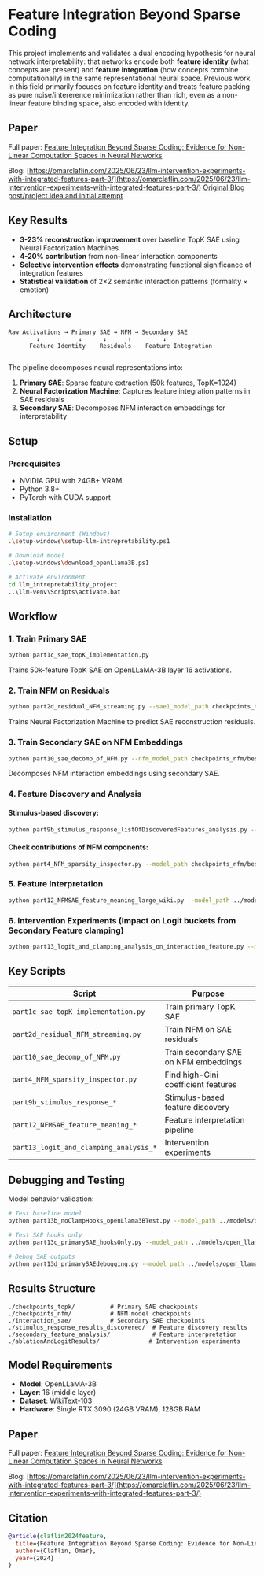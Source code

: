 # Feature Integration Beyond Sparse Coding

This project implements and validates a dual encoding hypothesis for neural network interpretability: that networks encode both **feature identity** (what concepts are present) and **feature integration** (how concepts combine computationally) in the same representational neural space. Previous work in this field primarily focuses on feature identity and treats feature packing as pure noise/intererence minimization rather than rich, even as a non-linear feature binding space, also encoded with identity.

## Paper

Full paper: [Feature Integration Beyond Sparse Coding: Evidence for Non-Linear Computation Spaces in Neural Networks](https://github.com/omarclaflin/LLM_Intrepretability_Integration_Features_v2/blob/main/Feature%20Integration%20Beyond%20Sparse%20Coding_%20Evidence%20for%20Non-Linear%20Computation%20Spaces%20in%20Neural%20Networks.pdf)

Blog: [https://omarclaflin.com/2025/06/23/llm-intervention-experiments-with-integrated-features-part-3/](https://omarclaflin.com/2025/06/23/llm-intervention-experiments-with-integrated-features-part-3/)
[Original Blog post/project idea and initial attempt](https://omarclaflin.com/2025/06/14/information-space-contains-computations-not-just-features/)

## Key Results

- **3-23% reconstruction improvement** over baseline TopK SAE using Neural Factorization Machines
- **4-20% contribution** from non-linear interaction components
- **Selective intervention effects** demonstrating functional significance of integration features
- **Statistical validation** of 2×2 semantic interaction patterns (formality × emotion)

## Architecture

```
Raw Activations → Primary SAE → NFM → Secondary SAE
        ↓           ↓      ↓      ↑         ↓
      Feature Identity    Residuals    Feature Integration
                              
```

The pipeline decomposes neural representations into:
1. **Primary SAE**: Sparse feature extraction (50k features, TopK=1024)
2. **Neural Factorization Machine**: Captures feature integration patterns in SAE residuals
3. **Secondary SAE**: Decomposes NFM interaction embeddings for interpretability

## Setup

### Prerequisites
- NVIDIA GPU with 24GB+ VRAM
- Python 3.8+
- PyTorch with CUDA support

### Installation
```bash
# Setup environment (Windows)
.\setup-windows\setup-llm-intrepretability.ps1

# Download model
.\setup-windows\download_openLlama3B.ps1

# Activate environment
cd llm_intrepretability_project
..\llm-venv\Scripts\activate.bat
```

## Workflow

### 1. Train Primary SAE
```bash
python part1c_sae_topK_implementation.py
```
Trains 50k-feature TopK SAE on OpenLLaMA-3B layer 16 activations.

### 2. Train NFM on Residuals
```bash
python part2d_residual_NFM_streaming.py --sae1_model_path checkpoints_topk/best_model.pt --checkpoint_dir NFM_300_300_200
```
Trains Neural Factorization Machine to predict SAE reconstruction residuals.

### 3. Train Secondary SAE on NFM Embeddings
```bash
python part10_sae_decomp_of_NFM.py --nfm_model_path checkpoints_nfm/best_nfm_linear_interaction_model.pt --sae1_model_path checkpoints_topk/best_model.pt --checkpoint_dir ../interaction_sae
```
Decomposes NFM interaction embeddings using secondary SAE.

### 4. Feature Discovery and Analysis

#### Stimulus-based discovery:
```bash
python part9b_stimulus_response_listOfDiscoveredFeatures_analysis.py --model_path ../models/open_llama_3b --sae_path checkpoints_topk/best_model.pt --nfm_path checkpoints_nfm/best_nfm_linear_interaction_model.pt --output_dir ./stimulus_response_results_discovered --n_features 1 --sae_k 500
```

#### Check contributions of NFM components:
```bash
python part4_NFM_sparsity_inspector.py --model_path checkpoints_nfm/best_nfm_linear_interaction_model.pt --component embeddings
```

### 5. Feature Interpretation
```bash
python part12_NFMSAE_feature_meaning_large_wiki.py --model_path ../models/open_llama_3b --primary_sae_path ./checkpoints_topk/best_model.pt --nfm_path ./checkpoints_nfm/best_nfm_linear_interaction_model.pt --secondary_sae_path ./interaction_sae/best_interaction_sae_topk_model.pt --features "4067,4022,3520,899,2020" --output_dir ./secondary_feature_analysis --max_token_length 10 --claude_examples 20
```

### 6. Intervention Experiments (Impact on Logit buckets from Secondary Feature clamping)
```bash
python part13_logit_and_clamping_analysis_on_interaction_feature.py --model_path ../models/open_llama_3b --primary_sae_path checkpoints_topk/best_model.pt --nfm_path checkpoints_nfm/best_nfm_linear_interaction_model.pt --secondary_sae_path ./interaction_sae/best_interaction_sae_topk_model.pt --output_dir ./ablationAndLogitResults --target_features 4067 --clamp_multipliers -4.0 0.0 1.0 4.0 --generation_length 50
```

## Key Scripts

| Script | Purpose |
|--------|---------|
| `part1c_sae_topK_implementation.py` | Train primary TopK SAE |
| `part2d_residual_NFM_streaming.py` | Train NFM on SAE residuals |
| `part10_sae_decomp_of_NFM.py` | Train secondary SAE on NFM embeddings |
| `part4_NFM_sparsity_inspector.py` | Find high-Gini coefficient features |
| `part9b_stimulus_response_*` | Stimulus-based feature discovery |
| `part12_NFMSAE_feature_meaning_*` | Feature interpretation pipeline |
| `part13_logit_and_clamping_analysis_*` | Intervention experiments |

## Debugging and Testing

Model behavior validation:
```bash
# Test baseline model
python part13b_noClampHooks_openLlama3BTest.py --model_path ../models/open_llama_3b --output_dir ./baseline_results --generation_length 50

# Test SAE hooks only
python part13c_primarySAE_hooksOnly.py --model_path ../models/open_llama_3b --primary_sae_path checkpoints_topk/best_model.pt --output_dir ./primary_sae_test --generation_length 50

# Debug SAE outputs
python part13d_primarySAEdebugging.py --model_path ../models/open_llama_3b --sae_path checkpoints_topk/checkpoint_step_200000.pt --output_dir ./sae_debug_results --device cuda --top_k 1024
```

## Results Structure

```
./checkpoints_topk/          # Primary SAE checkpoints
./checkpoints_nfm/           # NFM model checkpoints  
./interaction_sae/           # Secondary SAE checkpoints
./stimulus_response_results_discovered/  # Feature discovery results
./secondary_feature_analysis/            # Feature interpretation
./ablationAndLogitResults/              # Intervention experiments
```

## Model Requirements

- **Model**: OpenLLaMA-3B
- **Layer**: 16 (middle layer)
- **Dataset**: WikiText-103
- **Hardware**: Single RTX 3090 (24GB VRAM), 128GB RAM

## Paper

Full paper: [Feature Integration Beyond Sparse Coding: Evidence for Non-Linear Computation Spaces in Neural Networks](https://github.com/omarclaflin/LLM_Intrepretability_Integration_Features_v2/blob/main/Feature%20Integration%20Beyond%20Sparse%20Coding_%20Evidence%20for%20Non-Linear%20Computation%20Spaces%20in%20Neural%20Networks.pdf)

Blog: [https://omarclaflin.com/2025/06/23/llm-intervention-experiments-with-integrated-features-part-3/](https://omarclaflin.com/2025/06/23/llm-intervention-experiments-with-integrated-features-part-3/)

## Citation

```bibtex
@article{claflin2024feature,
  title={Feature Integration Beyond Sparse Coding: Evidence for Non-Linear Computation Spaces in Neural Networks},
  author={Claflin, Omar},
  year={2024}
}
```
